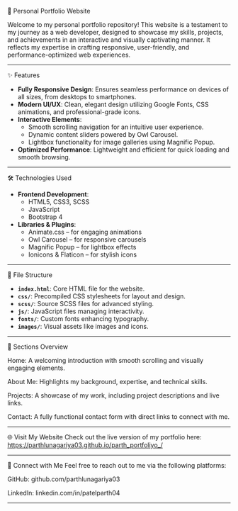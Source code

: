   🌟 Personal Portfolio Website

Welcome to my personal portfolio repository! This website is a testament to my journey as a web developer, designed to showcase my skills, projects, and achievements in an interactive and visually captivating manner. It reflects my expertise in crafting responsive, user-friendly, and performance-optimized web experiences.  

---

  ✨ Features  

- **Fully Responsive Design**: Ensures seamless performance on devices of all sizes, from desktops to smartphones.  
- **Modern UI/UX**: Clean, elegant design utilizing Google Fonts, CSS animations, and professional-grade icons.  
- **Interactive Elements**:  
  - Smooth scrolling navigation for an intuitive user experience.  
  - Dynamic content sliders powered by Owl Carousel.  
  - Lightbox functionality for image galleries using Magnific Popup.  
- **Optimized Performance**: Lightweight and efficient for quick loading and smooth browsing.  

---

  🛠️ Technologies Used  

- **Frontend Development**:  
  - HTML5, CSS3, SCSS  
  - JavaScript  
  - Bootstrap 4  
- **Libraries & Plugins**:  
  - Animate.css – for engaging animations  
  - Owl Carousel – for responsive carousels  
  - Magnific Popup – for lightbox effects  
  - Ionicons & Flaticon – for stylish icons  

---

   📁 File Structure  

- **`index.html`**: Core HTML file for the website.  
- **`css/`**: Precompiled CSS stylesheets for layout and design.  
- **`scss/`**: Source SCSS files for advanced styling.  
- **`js/`**: JavaScript files managing interactivity.  
- **`fonts/`**: Custom fonts enhancing typography.  
- **`images/`**: Visual assets like images and icons.

---

📜 Sections Overview

  Home: A welcoming introduction with smooth scrolling and visually engaging elements.
  
  About Me: Highlights my background, expertise, and technical skills.
  
  Projects: A showcase of my work, including project descriptions and live links.
  
  Contact: A fully functional contact form with direct links to connect with me.
  
---

  🌐 Visit My Website
  Check out the live version of my portfolio here: https://parthlunagariya03.github.io/parth_portfoliyo_/

---

  🤝 Connect with Me
Feel free to reach out to me via the following platforms:

GitHub: github.com/parthlunagariya03

LinkedIn: linkedin.com/in/patelparth04

---

